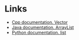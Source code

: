 # Links

- [Cpp documentation. Vector](https://en.cppreference.com/w/cpp/container/vector)
- [Java documentation. ArrayList](https://docs.oracle.com/en/java/javase/21/docs/api/java.base/java/util/ArrayList.html)
- [Python documentation. list](https://docs.python.org/3/tutorial/datastructures.html#more-on-lists)